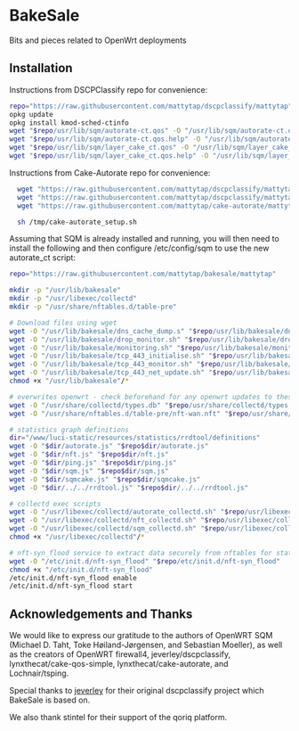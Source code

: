 # BakeSale

Bits and pieces related to OpenWrt deployments

## Installation

Instructions from DSCPClassify repo for convenience:

```bash
repo="https://raw.githubusercontent.com/mattytap/dscpclassify/mattytap"
opkg update
opkg install kmod-sched-ctinfo
wget "$repo/usr/lib/sqm/autorate-ct.qos" -O "/usr/lib/sqm/autorate-ct.qos"
wget "$repo/usr/lib/sqm/autorate-ct.qos.help" -O "/usr/lib/sqm/autorate-ct.qos.help"
wget "$repo/usr/lib/sqm/layer_cake_ct.qos" -O "/usr/lib/sqm/layer_cake_ct.qos"
wget "$repo/usr/lib/sqm/layer_cake_ct.qos.help" -O "/usr/lib/sqm/layer_cake_ct.qos.help"

```

Instructions from Cake-Autorate repo for convenience:

```bash
  wget "https://raw.githubusercontent.com/mattytap/dscpclassify/mattytap/usr/lib/sqm/autorate-ct.qos" -O "/usr/lib/sqm/autorate-ct.qos"
  wget "https://raw.githubusercontent.com/mattytap/dscpclassify/mattytap/usr/lib/sqm/autorate-ct.qos.help" -O "/usr/lib/sqm/autorate-ct.qos.help"
  wget "https://raw.githubusercontent.com/mattytap/cake-autorate/mattytap/setup.sh" -O "/tmp/cake-autorate_setup.sh"

  sh /tmp/cake-autorate_setup.sh

```

Assuming that SQM is already installed and running, you will then need to install the following and then configure /etc/config/sqm to use the new autorate_ct script:

```bash
repo="https://raw.githubusercontent.com/mattytap/bakesale/mattytap"

mkdir -p "/usr/lib/bakesale"
mkdir -p "/usr/libexec/collectd"
mkdir -p "/usr/share/nftables.d/table-pre"

# Download files using wget
wget -O "/usr/lib/bakesale/dns_cache_dump.s" "$repo/usr/lib/bakesale/dns_cache_dump.sh"
wget -O "/usr/lib/bakesale/drop_monitor.sh" "$repo/usr/lib/bakesale/drop_monitor.sh"
wget -O "/usr/lib/bakesale/monitoring.sh" "$repo/usr/lib/bakesale/monitoring.sh"
wget -O "/usr/lib/bakesale/tcp_443_initialise.sh" "$repo/usr/lib/bakesale/tcp_443_initialise.sh"
wget -O "/usr/lib/bakesale/tcp_443_monitor.sh" "$repo/usr/lib/bakesale/tcp_443_monitor.sh"
wget -O "/usr/lib/bakesale/tcp_443_net_update.sh" "$repo/usr/lib/bakesale/tcp_443_net_update.sh"
chmod +x "/usr/lib/bakesale"/*

# overwrites openwrt - check beforehand for any openwrt updates to these files
wget -O "/usr/share/collectd/types.db" "$repo/usr/share/collectd/types.db"
wget -O "/usr/share/nftables.d/table-pre/nft-wan.nft" "$repo/usr/share/nftables.d/table-pre/nft-wan.nft"

# statistics graph definitions
dir="/www/luci-static/resources/statistics/rrdtool/definitions"
wget -O "$dir/autorate.js" "$repo$dir/autorate.js"
wget -O "$dir/nft.js" "$repo$dir/nft.js"
wget -O "$dir/ping.js" "$repo$dir/ping.js"
wget -O "$dir/sqm.js" "$repo$dir/sqm.js"
wget -O "$dir/sqmcake.js" "$repo$dir/sqmcake.js"
wget -O "$dir/../../rrdtool.js" "$repo$dir/../../rrdtool.js"

# collectd exec scripts
wget -O "/usr/libexec/collectd/autorate_collectd.sh" "$repo/usr/libexec/collectd/autorate_collectd.sh"
wget -O "/usr/libexec/collectd/nft_collectd.sh" "$repo/usr/libexec/collectd/nft_collectd.sh"
wget -O "/usr/libexec/collectd/sqm_collectd.sh" "$repo/usr/libexec/collectd/sqm_collectd.sh"
chmod +x "/usr/libexec/collectd"/*

# nft-syn_flood service to extract data securely from nftables for statistics
wget -O "/etc/init.d/nft-syn_flood" "$repo/etc/init.d/nft-syn_flood"
chmod +x "/etc/init.d/nft-syn_flood"
/etc/init.d/nft-syn_flood enable
/etc/init.d/nft-syn_flood start

```

## Acknowledgements and Thanks

We would like to express our gratitude to the authors of OpenWRT SQM (Michael D. Taht, Toke Høiland-Jørgensen, and Sebastian Moeller), as well as the creators of OpenWRT firewall4, jeverley/dscpclassify, lynxthecat/cake-qos-simple, lynxthecat/cake-autorate, and Lochnair/tsping.

Special thanks to [jeverley](https://github.com/jeverley) for their original dscpclassify project which BakeSale is based on.

We also thank stintel for their support of the qoriq platform.
